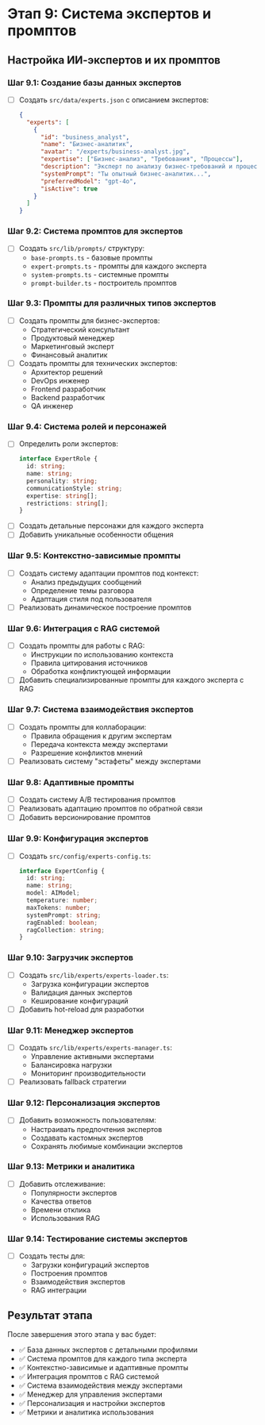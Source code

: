 # Этап 9: Система экспертов и промптов

## Настройка ИИ-экспертов и их промптов

### Шаг 9.1: Создание базы данных экспертов
- [ ] Создать `src/data/experts.json` с описанием экспертов:
  ```json
  {
    "experts": [
      {
        "id": "business_analyst",
        "name": "Бизнес-аналитик",
        "avatar": "/experts/business-analyst.jpg",
        "expertise": ["Бизнес-анализ", "Требования", "Процессы"],
        "description": "Эксперт по анализу бизнес-требований и процессов",
        "systemPrompt": "Ты опытный бизнес-аналитик...",
        "preferredModel": "gpt-4o",
        "isActive": true
      }
    ]
  }
  ```

### Шаг 9.2: Система промптов для экспертов
- [ ] Создать `src/lib/prompts/` структуру:
  - `base-prompts.ts` - базовые промпты
  - `expert-prompts.ts` - промпты для каждого эксперта
  - `system-prompts.ts` - системные промпты
  - `prompt-builder.ts` - построитель промптов

### Шаг 9.3: Промпты для различных типов экспертов
- [ ] Создать промпты для бизнес-экспертов:
  - Стратегический консультант
  - Продуктовый менеджер
  - Маркетинговый эксперт
  - Финансовый аналитик
- [ ] Создать промпты для технических экспертов:
  - Архитектор решений
  - DevOps инженер
  - Frontend разработчик
  - Backend разработчик
  - QA инженер

### Шаг 9.4: Система ролей и персонажей
- [ ] Определить роли экспертов:
  ```typescript
  interface ExpertRole {
    id: string;
    name: string;
    personality: string;
    communicationStyle: string;
    expertise: string[];
    restrictions: string[];
  }
  ```
- [ ] Создать детальные персонажи для каждого эксперта
- [ ] Добавить уникальные особенности общения

### Шаг 9.5: Контекстно-зависимые промпты
- [ ] Создать систему адаптации промптов под контекст:
  - Анализ предыдущих сообщений
  - Определение темы разговора
  - Адаптация стиля под пользователя
- [ ] Реализовать динамическое построение промптов

### Шаг 9.6: Интеграция с RAG системой
- [ ] Создать промпты для работы с RAG:
  - Инструкции по использованию контекста
  - Правила цитирования источников
  - Обработка конфликтующей информации
- [ ] Добавить специализированные промпты для каждого эксперта с RAG

### Шаг 9.7: Система взаимодействия экспертов
- [ ] Создать промпты для коллаборации:
  - Правила обращения к другим экспертам
  - Передача контекста между экспертами
  - Разрешение конфликтов мнений
- [ ] Реализовать систему "эстафеты" между экспертами

### Шаг 9.8: Адаптивные промпты
- [ ] Создать систему A/B тестирования промптов
- [ ] Реализовать адаптацию промптов по обратной связи
- [ ] Добавить версионирование промптов

### Шаг 9.9: Конфигурация экспертов
- [ ] Создать `src/config/experts-config.ts`:
  ```typescript
  interface ExpertConfig {
    id: string;
    name: string;
    model: AIModel;
    temperature: number;
    maxTokens: number;
    systemPrompt: string;
    ragEnabled: boolean;
    ragCollection: string;
  }
  ```

### Шаг 9.10: Загрузчик экспертов
- [ ] Создать `src/lib/experts/experts-loader.ts`:
  - Загрузка конфигурации экспертов
  - Валидация данных экспертов
  - Кеширование конфигураций
- [ ] Добавить hot-reload для разработки

### Шаг 9.11: Менеджер экспертов
- [ ] Создать `src/lib/experts/experts-manager.ts`:
  - Управление активными экспертами
  - Балансировка нагрузки
  - Мониторинг производительности
- [ ] Реализовать fallback стратегии

### Шаг 9.12: Персонализация экспертов
- [ ] Добавить возможность пользователям:
  - Настраивать предпочтения экспертов
  - Создавать кастомных экспертов
  - Сохранять любимые комбинации экспертов

### Шаг 9.13: Метрики и аналитика
- [ ] Добавить отслеживание:
  - Популярности экспертов
  - Качества ответов
  - Времени отклика
  - Использования RAG

### Шаг 9.14: Тестирование системы экспертов
- [ ] Создать тесты для:
  - Загрузки конфигураций экспертов
  - Построения промптов
  - Взаимодействия экспертов
  - RAG интеграции

## Результат этапа
После завершения этого этапа у вас будет:
- ✅ База данных экспертов с детальными профилями
- ✅ Система промптов для каждого типа эксперта
- ✅ Контекстно-зависимые и адаптивные промпты
- ✅ Интеграция промптов с RAG системой
- ✅ Система взаимодействия между экспертами
- ✅ Менеджер для управления экспертами
- ✅ Персонализация и настройки экспертов
- ✅ Метрики и аналитика использования